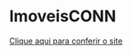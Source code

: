 ﻿# ImoveisCONN
 <a href="https://phdacruzsantos.github.io/ImoveisCONN/"> Clique aqui para conferir o site </a>
